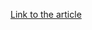 [Link to the article](https://www.mcafee.com/blogs/other-blogs/mcafee-labs/instagram-credentials-stealers-free-followers-or-free-likes/)
